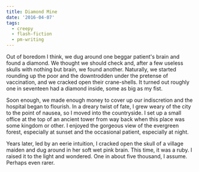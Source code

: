 ```yaml
---
title: Diamond Mine
date: '2016-04-07'
tags:
  - creepy
  - flash-fiction
  - pm-writing
---
```


Out of boredom I think, we dug around one beggar patient's brain and found a
diamond. We thought we should check and, after a few useless skulls with nothing
but brain, we found another. Naturally, we started rounding up the poor and the
downtrodden under the pretense of vaccination, and we cracked open their
crane-shells. It turned out roughly one in seventeen had a diamond inside, some
as big as my fist.

<!-- truncate -->

Soon enough, we made enough money to cover up our indiscretion and the hospital
began to flourish. In a dreary twist of fate, I grew weary of the city to the
point of nausea, so I moved into the countryside. I set up a small office at the
top of an ancient tower from way back when this place was some kingdom or other.
I enjoyed the gorgeous view of the evergreen forest, especially at sunset and
the occasional patient, especially at night.

Years later, led by an eerie intuition, I cracked open the skull of a village
maiden and dug around in her soft wet pink brain. This time, it was a ruby. I
raised it to the light and wondered. One in about five thousand, I assume.
Perhaps even rarer.
